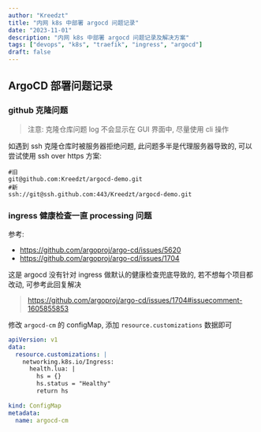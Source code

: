 ```yaml
---
author: "Kreedzt"
title: "内网 k8s 中部署 argocd 问题记录"
date: "2023-11-01"
description: "内网 k8s 中部署 argocd 问题记录及解决方案"
tags: ["devops", "k8s", "traefik", "ingress", "argocd"]
draft: false
---
```


## ArgoCD 部署问题记录

### github 克隆问题

> 注意: 克隆仓库问题 log 不会显示在 GUI 界面中, 尽量使用 cli 操作

如遇到 ssh 克隆仓库时被服务器拒绝问题, 此问题多半是代理服务器导致的, 可以尝试使用 ssh over https 方案:

```shell
#旧
git@github.com:Kreedzt/argocd-demo.git
#新
ssh://git@ssh.github.com:443/Kreedzt/argocd-demo.git
```


### ingress 健康检查一直 processing 问题

参考:
- https://github.com/argoproj/argo-cd/issues/5620
- https://github.com/argoproj/argo-cd/issues/1704

这是 argocd 没有针对 ingress 做默认的健康检查兜底导致的, 若不想每个项目都改动, 可参考此回复解决

> https://github.com/argoproj/argo-cd/issues/1704#issuecomment-1605855853

修改 `argocd-cm` 的 configMap, 添加 `resource.customizations` 数据即可
```yaml
apiVersion: v1
data:
  resource.customizations: |
    networking.k8s.io/Ingress:
      health.lua: |
        hs = {}
        hs.status = "Healthy"
        return hs
 
kind: ConfigMap
metadata:
  name: argocd-cm
```